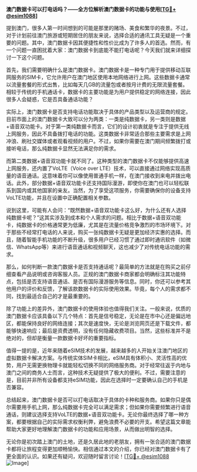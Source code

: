 **澳门数据卡可以打电话吗？——全方位解析澳门数据卡的功能与使用[[TG💪+ @esim1088](https://t.me/s/esim1088)]**

提到澳门，很多人第一时间想到的可能是那里的赌场、美食和繁华的夜景。不过，对于计划前往澳门旅游或短期居住的朋友来说，选择合适的通讯工具无疑是一个重要的问题。其中，澳门数据卡因其便捷性和性价比成为了许多人的首选。然而，有一个问题一直困扰着大家：澳门数据卡到底能不能打电话呢？今天我们就来详细探讨一下这个问题。

首先，我们需要明确什么是澳门数据卡。澳门数据卡是一种专门用于提供移动互联网服务的SIM卡，它允许用户在澳门地区使用本地网络进行上网。这些数据卡通常以流量套餐的形式出售，比如每天几GB的流量包或者按月计费的无限流量套餐。相较于传统的手机通话卡，数据卡的主要功能是为用户提供稳定的网络连接，因此很多人会疑惑，它是否具备通话功能？

实际上，澳门数据卡是否支持电话功能取决于具体的产品类型以及运营商的规定。目前市面上的澳门数据卡大致可以分为两类：一类是纯数据卡，另一类则是数据+语音双功能卡。对于第一类纯数据卡而言，它们的设计初衷就是专注于提供无线上网服务，因此不具备拨打电话的功能。这类数据卡非常适合那些主要需求是上网冲浪、刷社交媒体或者观看视频的用户。不过，如果你需要在澳门期间频繁拨打或接听电话，那么纯数据卡显然无法满足你的需求。

而第二类数据+语音双功能卡就不同了。这种类型的澳门数据卡不仅能够提供高速上网服务，还内置了VoLTE（Voice over LTE）技术，可以直接通过网络实现高质量的语音通话。这意味着你可以像使用普通手机一样，在澳门接收到来电并拨出电话。此外，部分数据+语音双功能卡还支持国际漫游，即使你在澳门也可以轻松联系到国内或其他国家的亲友。当然，为了享受这项服务，你需要确保你的设备支持VoLTE功能，并且在设置中正确配置相关参数。

说到这里，可能有人会问：“既然数据+语音双功能卡这么好，为什么还有人选择纯数据卡呢？”这其实涉及到成本和个人需求的问题。相比于数据+语音双功能卡，纯数据卡的价格通常更为低廉，尤其是在流量价格竞争激烈的市场环境下。对于那些不经常打电话的人来说，购买一张纯数据卡无疑是更加经济实惠的选择。而且，随着智能手机功能的不断升级，很多用户已经习惯了通过即时通讯软件（如微信、WhatsApp等）来进行语音通话和视频聊天，这也减少了对传统电话功能的需求。

那么，如何判断一款澳门数据卡是否支持通话呢？最简单的方法就是在购买之前仔细查看产品说明或咨询客服人员。正规的澳门数据卡商家都会明确标注其功能特点，包括是否支持语音通话、是否有国际漫游服务等信息。同时，你还可以参考其他用户的评价和反馈，了解该款数据卡的实际使用效果。毕竟，每个人的需求都不同，找到最适合自己的才是最重要的。

除了功能上的差异外，澳门数据卡的使用体验也值得我们关注。一般来说，优质的澳门数据卡应该具备以下几个特点：首先是信号稳定，无论是在市中心还是偏远地区，都能保持良好的网络连接；其次是速度快，无论是浏览网页还是下载文件，都能够快速响应；最后是资费透明，没有任何隐藏收费项目。当然，这些标准并不是绝对的，但却是衡量一款数据卡好坏的重要指标。

值得一提的是，近年来随着eSIM技术的发展，越来越多的人开始关注澳门地区的虚拟数据卡解决方案。与传统实体SIM卡相比，eSIM具有体积小、灵活性高的优势，用户无需更换物理卡就能轻松切换不同的网络服务商。对于经常往返于内地与澳门之间的商务人士而言，这种技术无疑提供了极大的便利。不过，需要注意的是，目前并非所有设备都支持eSIM功能，因此在选择时一定要确认自己的手机是否兼容。

总结起来，澳门数据卡是否可以打电话取决于具体的卡种和服务商。如果你只是偶尔需要用手机上网，那么纯数据卡完全可以满足需求；但如果你需要频繁进行语音通话，则建议选择支持VoLTE的数据+语音双功能卡。无论你最终选择了哪一种方案，都要根据自己的实际需求权衡利弊，避免浪费不必要的开支。希望这篇文章能帮助大家更好地理解澳门数据卡的功能和应用场景，从而做出明智的选择。

无论你是初次踏上澳门的土地，还是久居此地的老朋友，拥有一张合适的澳门数据卡都将让旅程变得更加顺畅愉快。相信通过本文的介绍，你已经对澳门数据卡有了更全面的认识。如果还有疑问，欢迎随时留言讨论！[[TG💪+ @esim1088](https://t.me/s/esim1088) ![Image](https://i.postimg.cc/4NQfJmqS/Snipaste-2025-05-13-00-14-12.png)]